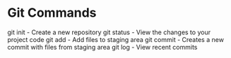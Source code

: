 # Git Commands

git init - Create a new repository
git status - View the changes to your project code
git add - Add files to staging area
git commit - Creates a new commit with files from staging area
git log - View recent commits
